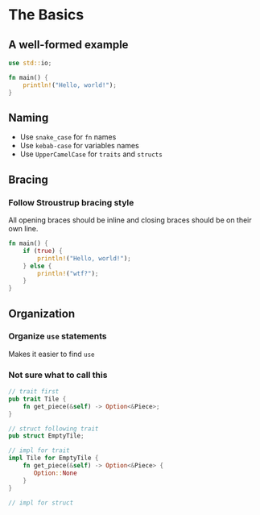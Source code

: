 # The Basics
## A well-formed example
``` rust
use std::io;

fn main() {
	println!("Hello, world!");
}
```

## Naming
* Use `snake_case` for `fn` names
* Use `kebab-case` for variables names
* Use `UpperCamelCase` for `traits` and `structs`

## Bracing
### Follow Stroustrup bracing style
All opening braces should be inline and closing braces should be on their own line.

``` rust
fn main() {
	if (true) {
		println!("Hello, world!");
	} else {
		println!("wtf?");
	}
}
```

## Organization
### Organize `use` statements
Makes it easier to find `use` 

### Not sure what to call this
``` rust
// trait first
pub trait Tile {
    fn get_piece(&self) -> Option<&Piece>;
}

// struct following trait
pub struct EmptyTile;

// impl for trait
impl Tile for EmptyTile {
    fn get_piece(&self) -> Option<&Piece> {
       Option::None
    }
}

// impl for struct
```


